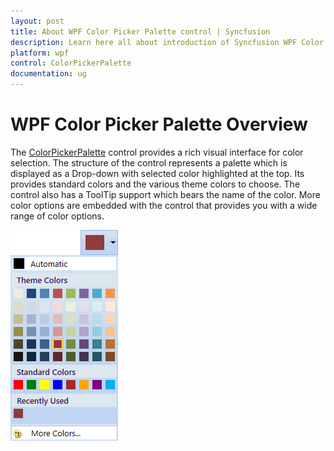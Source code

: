 ```yaml
---
layout: post
title: About WPF Color Picker Palette control | Syncfusion
description: Learn here all about introduction of Syncfusion WPF Color Picker Palette control, its elements and more details.
platform: wpf
control: ColorPickerPalette
documentation: ug
---
```


# WPF Color Picker Palette Overview

The [ColorPickerPalette](https://help.syncfusion.com/cr/wpf/Syncfusion.Windows.Tools.Controls.ColorPickerPalette.html) control provides a rich visual interface for color selection. The structure of the control represents a palette which is displayed as a Drop-down with selected color highlighted at the top. Its provides standard colors and the various theme colors to choose.  The control also has a ToolTip support which bears the name of the color. More color options are embedded with the control that provides you with a wide range of color options.

![WPF Color Picker Palette control structure](getting-started_images/wpf-color-picker-palette-overview-structures.png)